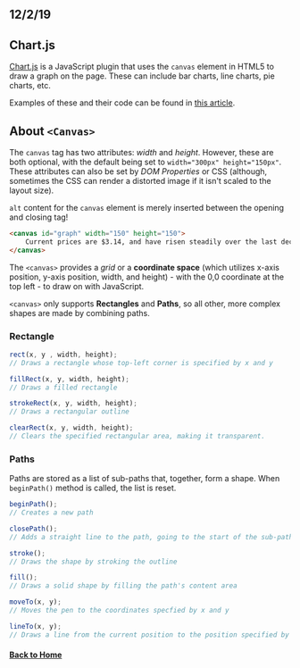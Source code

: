 ## 12/2/19

## Chart.js

[Chart.js](https://github.com/chartjs/Chart.js) is a JavaScript plugin that uses the `canvas` element in HTML5 to draw a graph on the page. These can include bar charts, line charts, pie charts, etc.

Examples of these and their code can be found in [this article](https://www.webdesignerdepot.com/2013/11/easily-create-stunning-animated-charts-with-chart-js/).

## About `<Canvas>`

The `canvas` tag has two attributes: _width_ and _height_. However, these are both optional, with the default being set to `width="300px" height="150px"`. These attributes can also be set by _DOM Properties_ or CSS (although, sometimes the CSS can render a distorted image if it isn't scaled to the layout size).

`alt` content for the `canvas` element is merely inserted between the opening and closing tag!

```html
<canvas id="graph" width="150" height="150">
    Current prices are $3.14, and have risen steadily over the last decade.
</canvas>
```

The `<canvas>` provides a _grid_ or a **coordinate space** (which utilizes x-axis position, y-axis position, width, and height) - with the 0,0 coordinate at the top left - to draw on with JavaScript.

`<canvas>` only supports **Rectangles** and **Paths**, so all other, more complex shapes are made by combining paths.

### Rectangle

```javascript
rect(x, y , width, height);
// Draws a rectangle whose top-left corner is specified by x and y

fillRect(x, y, width, height);
// Draws a filled rectangle

strokeRect(x, y, width, height);
// Draws a rectangular outline

clearRect(x, y, width, height);
// Clears the specified rectangular area, making it transparent.
```

### Paths

Paths are stored as a list of sub-paths that, together, form a shape. When `beginPath()` method is called, the list is reset. 

```javascript
beginPath();
// Creates a new path

closePath();
// Adds a straight line to the path, going to the start of the sub-path.

stroke();
// Draws the shape by stroking the outline

fill();
// Draws a solid shape by filling the path's content area

moveTo(x, y);
// Moves the pen to the coordinates specfied by x and y

lineTo(x, y);
// Draws a line from the current position to the position specified by x and y
```

#### [Back to Home](index.md)